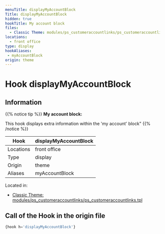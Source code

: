 ```yaml
---
menuTitle: displayMyAccountBlock
Title: displayMyAccountBlock
hidden: true
hookTitle: My account block
files:
  - Classic Theme: modules/ps_customeraccountlinks/ps_customeraccountlinks.tpl
locations:
  - front office
type: display
hookAliases:
 - myAccountBlock
origin: theme
---
```


# Hook displayMyAccountBlock

## Information

{{% notice tip %}}
**My account block:** 

This hook displays extra information within the 'my account' block"
{{% /notice %}}

| Hook | displayMyAccountBlock |
| --- | --- |
| Locations | front office |
| Type | display |
| Origin | theme |
| Aliases | myAccountBlock |

Located in: 
  - [Classic Theme: modules/ps_customeraccountlinks/ps_customeraccountlinks.tpl](https://github.com/PrestaShop/classic-theme/blob/develop/modules/ps_customeraccountlinks/ps_customeraccountlinks.tpl)

## Call of the Hook in the origin file

```php
{hook h='displayMyAccountBlock'}
```